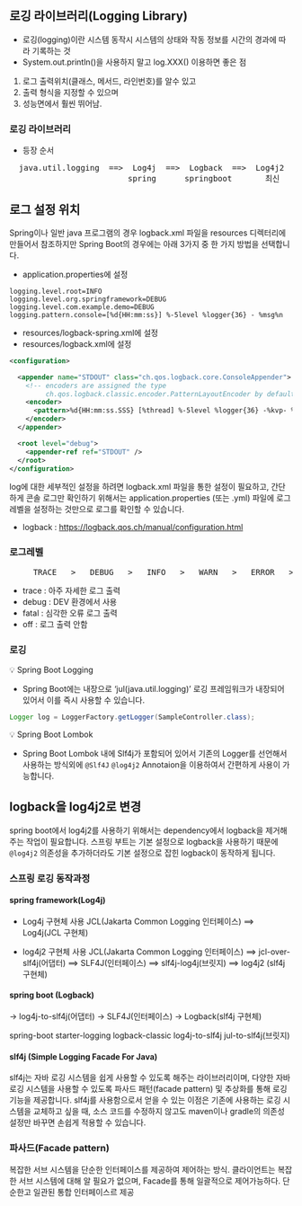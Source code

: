 ## 로깅 라이브러리(Logging Library)

- 로깅(logging)이란 시스템 동작시 시스템의 상태와 작동 정보를 시간의 경과에 따라 기록하는 것
- System.out.println()을 사용하지 말고 log.XXX() 이용하면 좋은 점

1. 로그 출력위치(클래스, 메서드, 라인번호)를 알수 있고
2. 출력 형식을 지정할 수 있으며
3. 성능면에서 훨씬 뛰어남.

### 로깅 라이브러리

- 등장 순서
<pre>
  java.util.logging  ==>  Log4j  ==>  Logback  ==>  Log4j2
                         spring      springboot       최신
</pre>

## 로그 설정 위치

Spring이나 일반 java 프로그램의 경우 logback.xml 파일을 resources 디렉터리에 만들어서 참조하지만 Spring Boot의 경우에는 아래 3가지 중 한 가지 방법을 선택합니다.

- application.properties에 설정

```
logging.level.root=INFO
logging.level.org.springframework=DEBUG
logging.level.com.example.demo=DEBUG
logging.pattern.console=[%d{HH:mm:ss}] %-5level %logger{36} - %msg%n
```

- resources/logback-spring.xml에 설정
- resources/logback.xml에 설정

```xml
<configuration>

  <appender name="STDOUT" class="ch.qos.logback.core.ConsoleAppender">
    <!-- encoders are assigned the type
         ch.qos.logback.classic.encoder.PatternLayoutEncoder by default -->
    <encoder>
      <pattern>%d{HH:mm:ss.SSS} [%thread] %-5level %logger{36} -%kvp- %msg%n</pattern>
    </encoder>
  </appender>

  <root level="debug">
    <appender-ref ref="STDOUT" />
  </root>
</configuration>
```

log에 대한 세부적인 설정을 하려면 logback.xml 파일을 통한 설정이 필요하고, 간단하게 콘솔 로그만 확인하기 위해서는 application.properties (또는 .yml) 파일에 로그 레벨을 설정하는 것만으로 로그를 확인할 수 있습니다.

- logback : https://logback.qos.ch/manual/configuration.html

### 로그레벨

<pre>
     TRACE   >   DEBUG   >   INFO   >   WARN   >   ERROR   >   FATAL   >   OFF
</pre>

- trace : 아주 자세한 로그 출력
- debug : DEV 환경에서 사용
- fatal : 심각한 오류 로그 출력
- off : 로그 출력 안함

### 로깅

💡 Spring Boot Logging

- Spring Boot에는 내장으로 ‘jul(java.util.logging)’ 로깅 프레임워크가 내장되어 있어서 이를 즉시 사용할 수 있습니다.

```java
Logger log = LoggerFactory.getLogger(SampleController.class);
```

💡 Spring Boot Lombok

- Spring Boot Lombok 내에 Slf4j가 포함되어 있어서 기존의 Logger를 선언해서 사용하는 방식외에 `@Slf4J` `@log4j2` Annotaion을 이용하여서 간편하게 사용이 가능합니다.

## logback을 log4j2로 변경

spring boot에서 log4j2를 사용하기 위해서는 dependency에서 logback을 제거해주는 작업이 필요합니다.
스프링 부트는 기본 설정으로 logback을 사용하기 때문에 `@log4j2` 의존성을 추가하더라도 기본 설정으로 잡힌 logback이 동작하게 됩니다.

### 스프링 로깅 동작과정

#### spring framework(Log4j)

- Log4j 구현체 사용
  JCL(Jakarta Common Logging 인터페이스)
  ==> Log4j(JCL 구현체)

- log4j2 구현체 사용
  JCL(Jakarta Common Logging 인터페이스)
  ==> jcl-over-slf4j(어댑터)
  ==> SLF4J(인터페이스)
  ==> slf4j-log4j(브릿지)
  ==> log4j2 (slf4j 구현체)

#### spring boot (Logback)

-> log4j-to-slf4j(어댑터)
-> SLF4J(인터페이스)
-> Logback(slf4j 구현체)

spring-boot starter-logging
logback-classic
log4j-to-slf4j
jul-to-slf4j(브릿지)

#### slf4j (Simple Logging Facade For Java)

slf4j는 자바 로깅 시스템을 쉽게 사용할 수 있도록 해주는 라이브러리이며, 다양한 자바 로깅 시스템을 사용할 수 있도록 파사드 패턴(facade pattern) 및 추상화를 통해 로깅 기능을 제공합니다.
slf4j를 사용함으로서 얻을 수 있는 이점은 기존에 사용하는 로깅 시스템을 교체하고 싶을 때, 소스 코드를 수정하지 않고도 maven이나 gradle의 의존성 설정만 바꾸면 손쉽게 적용할 수 있습니다.

### 파사드(Facade pattern)

복잡한 서브 시스템을 단순한 인터페이스를 제공하여 제어하는 방식.
클라이언트는 복잡한 서브 시스템에 대해 알 필요가 없으며, Facade를 통해 일괄적으로 제어가능하다.
단순한고 일관된 통합 인터페이스르 제공
